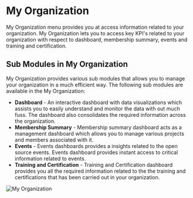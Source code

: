 # My Organization

My Organization menu provides you at access information related to your organization. My Organization lets you to access key KPI's related to your organization with respect to dashboard, membership summary, events and training and certification.

## Sub Modules in My Organization <a href="#sub-modules-in-my-organization" id="sub-modules-in-my-organization"></a>

My Organization provides various sub modules that allows you to manage your organization in a much efficient way. The following sub modules are available in the My Organization:

* **Dashboard** - An interactive dashboard with data visualizations which assists you to easily understand and monitor the data with out much fuss. The dashboard also consolidates the required information across the organization.&#x20;
* **Membership Summary** - Membership summary dashboard acts as a management dashboard which allows you to manage various projects and members associated with it.&#x20;
* **Events** - Events dashboards provides a insights related to the open source events. Events dashboard provides instant access to critical information related to events.&#x20;
* **Training and Certification** - Training and Certification dashboard provides you all the required information related to the the training and certifications that has been carried out in your organization.  &#x20;

![My Organization](https://files.gitbook.com/v0/b/gitbook-28427.appspot.com/o/assets%2F-MgAESFs0H7zYsmTgcOZ%2F-MjTyLeQpQ4Xta-lUpMt%2F-MjTyrbTj8zsToWSzAlJ%2FMy%20Organization.png?alt=media\&token=0bda7274-a4b0-4863-b2fe-16ddd86e2d63)
